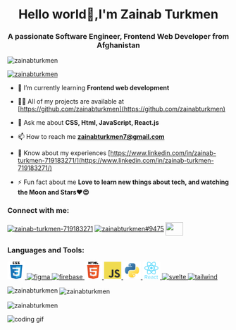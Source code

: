<h1 align="center">Hello world👋,I'm Zainab Turkmen</h1>
<h3 align="center">A passionate Software Engineer, Frontend Web Developer from Afghanistan</h3>


<p align="left"> <img src="https://komarev.com/ghpvc/?username=zainabturkmen&label=Profile%20views&color=0e75b6&style=flat" alt="zainabturkmen" /> </p>

<p align="left"  background-color = "black" > <a href="https://github.com/ryo-ma/github-profile-trophy"><img src="https://github-profile-trophy.vercel.app/?username=zainabturkmen" alt="zainabturkmen" /></a> </p>


- 🌱 I’m currently learning **Frontend web development**

- 👨‍💻 All of my projects are available at [https://github.com/zainabturkmen](https://github.com/zainabturkmen)

- 💬 Ask me about **CSS, Html, JavaScript, React.js**

- 📫 How to reach me **zainabturkmen7@gmail.com**

- 📄 Know about my experiences [https://www.linkedin.com/in/zainab-turkmen-719183271/](https://www.linkedin.com/in/zainab-turkmen-719183271/)

- ⚡ Fun fact about me **Love to learn new things about tech, and watching the Moon and Stars❤️😍**

<h3 align="left">Connect with me:</h3>
<p align="left">
<a href="https://linkedin.com/in/zainab-turkmen-719183271" target="blank"><img align="center" src="https://raw.githubusercontent.com/rahuldkjain/github-profile-readme-generator/master/src/images/icons/Social/linked-in-alt.svg" alt="zainab-turkmen-719183271" height="30" width="40" /></a>
<a href="https://discord.gg/zainabturkmen#9475" target="blank"><img align="center" src="https://raw.githubusercontent.com/rahuldkjain/github-profile-readme-generator/master/src/images/icons/Social/discord.svg" alt="zainabturkmen#9475" height="30" width="40" /></a>
<a href="https://twitter.com/ZainabTurkmen" target="blank"><img align="center" src="https://raw.githubusercontent.com/rahuldkjain/github-profile-readme-generator/master/src/images/icons/Social/twitter.svg" height="30" width="40" /></a>  
</p>

<h3 align="left">Languages and Tools:</h3>
<p align="left"> <a href="https://www.w3schools.com/css/" target="_blank" rel="noreferrer"> <img src="https://raw.githubusercontent.com/devicons/devicon/master/icons/css3/css3-original-wordmark.svg" alt="css3" width="40" height="40"/> </a> <a href="https://www.figma.com/" target="_blank" rel="noreferrer"> <img src="https://www.vectorlogo.zone/logos/figma/figma-icon.svg" alt="figma" width="40" height="40"/> </a> <a href="https://firebase.google.com/" target="_blank" rel="noreferrer"> <img src="https://www.vectorlogo.zone/logos/firebase/firebase-icon.svg" alt="firebase" width="40" height="40"/> </a> <a href="https://www.w3.org/html/" target="_blank" rel="noreferrer"> <img src="https://raw.githubusercontent.com/devicons/devicon/master/icons/html5/html5-original-wordmark.svg" alt="html5" width="40" height="40"/> </a> <a href="https://developer.mozilla.org/en-US/docs/Web/JavaScript" target="_blank" rel="noreferrer"> <img src="https://raw.githubusercontent.com/devicons/devicon/master/icons/javascript/javascript-original.svg" alt="javascript" width="40" height="40"/> </a> <a href="https://www.python.org" target="_blank" rel="noreferrer"> <img src="https://raw.githubusercontent.com/devicons/devicon/master/icons/python/python-original.svg" alt="python" width="40" height="40"/> </a> <a href="https://reactjs.org/" target="_blank" rel="noreferrer"> <img src="https://raw.githubusercontent.com/devicons/devicon/master/icons/react/react-original-wordmark.svg" alt="react" width="40" height="40"/> </a> <a href="https://svelte.dev" target="_blank" rel="noreferrer"> <img src="https://upload.wikimedia.org/wikipedia/commons/1/1b/Svelte_Logo.svg" alt="svelte" width="40" height="40"/> </a> <a href="https://tailwindcss.com/" target="_blank" rel="noreferrer"> <img src="https://www.vectorlogo.zone/logos/tailwindcss/tailwindcss-icon.svg" alt="tailwind" width="40" height="40"/> </a> </p>

<p><img align="left" src="https://github-readme-stats.vercel.app/api/top-langs?username=zainabturkmen&show_icons=true&locale=en&layout=compact" alt="zainabturkmen" /></p>

<p>&nbsp;<img align="center" src="https://github-readme-stats.vercel.app/api?username=zainabturkmen&show_icons=true&locale=en" alt="zainabturkmen" /></p>

<p><img align="center" src="https://github-readme-streak-stats.herokuapp.com/?user=zainabturkmen" alt="zainabturkmen" /></p>

<img aling="right" alt="coding gif" width="350px" src="https://media0.giphy.com/media/eYilisUwipOEM/200.gif?cid=82a1493bqp9z6hxy4jex032bbdsbkqhi6wyn3l8wb45fx03l&ep=v1_gifs_search&rid=200.gif&ct=g">

